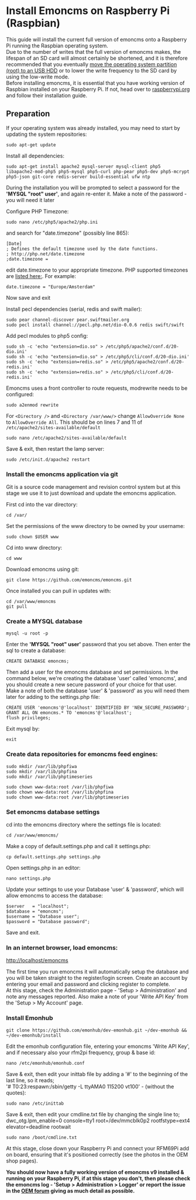 # Install Emoncms on Raspberry Pi (Raspbian)

This guide will install the current full version of emoncms onto a Raspberry Pi running the Raspbian operating system.    
Due to the number of writes that the full version of emoncms makes, the lifespan of an SD card will almost certainly be shortened, and it is therefore recommended that you eventually [move the operating system partition (root) to an USB HDD](http://openenergymonitor.org/emon/node/2386#comment-12200) or to lower the write frequency to the SD card by using the low-write mode.  
Before installing emoncms, it is essential that you have working version of Raspbian installed on your Raspberry Pi. If not, head over to [raspberrypi.org](https://www.raspberrypi.org/documentation/installation/installing-images/README.md) and follow their installation guide.

## Preparation

If your operating system was already installed, you may need to start by updating the system repositories:

    sudo apt-get update

Install all dependencies:

    sudo apt-get install apache2 mysql-server mysql-client php5 libapache2-mod-php5 php5-mysql php5-curl php-pear php5-dev php5-mcrypt php5-json git-core redis-server build-essential ufw ntp

During the installation you will be prompted to select a password for the **'MYSQL "root" user'**, and again re-enter it. Make a note of the password - you will need it later

Configure PHP Timezone:

    sudo nano /etc/php5/apache2/php.ini

and search for "date.timezone" (possibly line 865):

    [Date]
    ; Defines the default timezone used by the date functions.
    ; http://php.net/date.timezone
    ;date.timezone =

edit date.timezone to your appropriate timezone. PHP supported timezones are [listed here:](http://php.net/manual/en/timezones.php). For example:

    date.timezone = "Europe/Amsterdam"
    
Now save and exit

Install pecl dependencies (serial, redis and swift mailer):

    sudo pear channel-discover pear.swiftmailer.org
    sudo pecl install channel://pecl.php.net/dio-0.0.6 redis swift/swift
    
Add pecl modules to php5 config:
    
    sudo sh -c 'echo "extension=dio.so" > /etc/php5/apache2/conf.d/20-dio.ini'
    sudo sh -c 'echo "extension=dio.so" > /etc/php5/cli/conf.d/20-dio.ini'
    sudo sh -c 'echo "extension=redis.so" > /etc/php5/apache2/conf.d/20-redis.ini'
    sudo sh -c 'echo "extension=redis.so" > /etc/php5/cli/conf.d/20-redis.ini'

Emoncms uses a front controller to route requests, modrewrite needs to be configured:

    sudo a2enmod rewrite
    
For `<Directory />` and `<Directory /var/www/>` change `AllowOverride None` to `AllowOverride All`. This should be on lines 7 and 11 of `/etc/apache2/sites-available/default`
    
    sudo nano /etc/apache2/sites-available/default

Save & exit, then restart the lamp server:

    sudo /etc/init.d/apache2 restart
    
### Install the emoncms application via git

Git is a source code management and revision control system but at this stage we use it to just download and update the emoncms application.

First cd into the var directory:

    cd /var/

Set the permissions of the www directory to be owned by your username:

    sudo chown $USER www

Cd into www directory:

    cd www

Download emoncms using git:

    git clone https://github.com/emoncms/emoncms.git
    
Once installed you can pull in updates with:

    cd /var/www/emoncms
    git pull
    
### Create a MYSQL database

    mysql -u root -p

Enter the **'MYSQL "root" user'** password that you set above.
Then enter the sql to create a database:

    CREATE DATABASE emoncms;
    
Then add a user for the emoncms database and set permissions.
In the command below, we're creating the database 'user' called 'emoncms', and you should create a new secure password of your choice for that user.
Make a note of both the database 'user' & 'password' as you will need them later for adding to the settings.php file:

    CREATE USER 'emoncms'@'localhost' IDENTIFIED BY 'NEW_SECURE_PASSWORD';
    GRANT ALL ON emoncms.* TO 'emoncms'@'localhost';
    flush privileges;

Exit mysql by:

    exit
    
### Create data repositories for emoncms feed engines:

    sudo mkdir /var/lib/phpfiwa
    sudo mkdir /var/lib/phpfina
    sudo mkdir /var/lib/phptimeseries

    sudo chown www-data:root /var/lib/phpfiwa
    sudo chown www-data:root /var/lib/phpfina
    sudo chown www-data:root /var/lib/phptimeseries

### Set emoncms database settings

cd into the emoncms directory where the settings file is located:

    cd /var/www/emoncms/

Make a copy of default.settings.php and call it settings.php:

    cp default.settings.php settings.php

Open settings.php in an editor:

    nano settings.php

Update your settings to use your Database 'user' & 'password', which will allow emoncms to access the database:

    $server   = "localhost";
    $database = "emoncms";
    $username = "Database user";
    $password = "Database password";
    
Save and exit.

### In an internet browser, load emoncms:

[http://localhost/emoncms](http://localhost/emoncms)

The first time you run emoncms it will automatically setup the database and you will be taken straight to the register/login screen. 
Create an account by entering your email and password and clicking register to complete.  
At this stage, check the Administration page - 'Setup > Administration' and note any messages reported. Also make a note of your 'Write API Key' from the 'Setup > My Account' page.

### Install Emonhub
    
    git clone https://github.com/emonhub/dev-emonhub.git ~/dev-emonhub && ~/dev-emonhub/install

Edit the emonhub configuration file, entering your emoncms 'Write API Key', and if necessary also your rfm2pi frequency, group & base id:

    nano /etc/emonhub/emonhub.conf

Save & exit, then edit your inittab file by adding a '#' to the beginning of the last line, so it reads;  
'# T0:23:respawn:/sbin/getty -L ttyAMA0 115200 vt100' - (without the quotes):

    sudo nano /etc/inittab
   
Save & exit, then edit your cmdline.txt file by changing the single line to;  
dwc_otg.lpm_enable=0 console=tty1 root=/dev/mmcblk0p2 rootfstype=ext4 elevator=deadline rootwait

    sudo nano /boot/cmdline.txt

At this stage, close down your Raspberry Pi and connect your RFM69Pi add on board, ensuring that it's positioned correctly (see the photos in the OEM shop pages).

**You should now have a fully working version of emoncms v9 installed & running on your Raspberry Pi, if at this stage you don't, then please check the emoncms log - 'Setup > Administration > Logger' or report the issue in the [OEM forum](http://openenergymonitor.org/emon/forum) giving as much detail as possible.**
